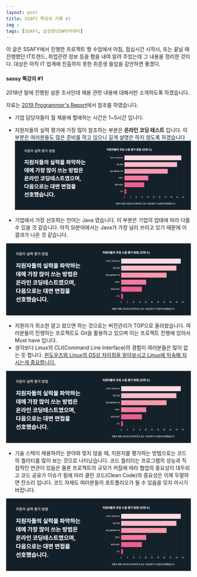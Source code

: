```yaml
---
layout: post
title: SSAFY 쪽강의 기록 #1
img :
tags: [SSAFY, 삼성청년SW아카데미] 
---
```


이 글은 SSAFY에서 진행한 프로젝트 형 수업에서 아침, 점심시간 시작시, 또는 끝날 때 진행했던 IT트렌드, 취업관련 정보 등을 짬을 내여 알려 주었는데 그 내용을 정리한 것이다. 대상은 아직 IT 업계에 진출하지 못한 취준생 들임을 감안하면 좋겠다. 



#### sassy 쪽강의 #1



2018년 말에 진행된 설문 조사인데 채용 관련 내용에 대해서만 소개하도록 하겠습니다. 

자료는 [2019 Programmer's Report](https://programmers.co.kr/pages/dev-survey-2019#job-experience)에서 참조를 하였습니다.

* 기업 담당자들이 월 채용에 할애하는 시간은 1~5시간 입니다. 
* 지원자들의 실력 평가에 가장 많이 참조하는 부분은 **온라인 코딩 테스트** 입니다. 이 부분은 여러분들도 많은 준비를 하고 있으니 길게 설명은 하지 않도록 하겠습니다
![Shot1](/assets/img/2019/Shot1.png)



* 기업에서 가장 선호하는 언어는 Java 였습니다. 이 부분은 기업의 업태에 따라 다를 수 있을 것 같습니다. 아직 SI분야에서는 Java가 가장 널리 쓰이고 있기 때문에 이 결과가 나온 것 같습니다. 

![Shot2](/assets/img/2019/Shot1.png)








* 지원자가 최소한 알고 왔으면 하는 것으로는 버전관리가 TOP으로 올라왔습니다. 여러분들이 진행하는 프로젝트도 Git을 활용하고 있으며 이는 프로젝트 진행에 있어서 Must have 입니다.  
* 생각보다 Linux의 CLI(Command Line Interface)의 경험이 여러분들은 많이 없는 듯 합니다. <u>윈도우즈와 Linux의 OS상 차이점을 알아보시고 Linux에 익숙해 지시는게 중요합니다.</u> 

![Shot3](/assets/img/2019/Shot1.png)




* 기술 스택이 채용하려는 분야와 맞지 않을 때, 지원지를 평가하는 방법으로는 코드의 퀄리티를 많이 보는 것으로 나타났습니다. 코드 퀄리티는 프로그램의 성능과 직접적인 연관이 있음은 물론 프로젝트의 규모가 커짐에 따라 협업의 중요성이 대두되고 코드 공유가 이슈가 됨에 따라 클린 코드(Clean Code)의 중요성은 이제 두말하면 잔소리 입니다. 코드 자체도 여러분들의 포트폴리오가 될 수 있음을 잊지 마시기 바랍니다. 



![Shot4](/assets/img/2019/Shot1.png)

